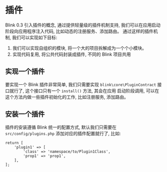 插件
====

Blink 0.3 引入插件的概念, 通过提供轻量级的插件机制支持, 我们可以在应用启动阶段向应用程序注入代码, 比如动态的注册服务、添加路由。
通过这样的插件机制, 我们可以实现如下目标:

1. 我们可以实现自组织的模块, 将一个大的项目拆解成为一个个小模块。
2. 实现代码复用, 将公共代码封装成插件, 不同的 Blink 项目共用


## 实现一个插件

要实现一个 Blink 插件非常简单, 我们只需要实现 `blink\core\PluginContract` 接口就行了, 这个接口只有一个 `install()` 方法, 其会在应用
启动阶段调用, 可以在这个方法内做一些插件初始化的工作, 比如注册服务, 添加路由。

## 安装一个插件

插件的安装遵循 Blink 统一的配置方式, 默认我们只需要在 `src/config/plugins.php` 添加对应的插件配置就行了, 比如:

```
return [
    'plugin1' => [
        'class' => 'namespace/to/Plugin1Class',
        'prop1' => 'prop1',
    ],   
];
```


